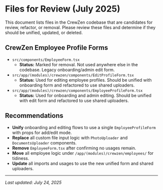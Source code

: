# Files for Review (July 2025)

This document lists files in the CrewZen codebase that are candidates for review, refactor, or removal. Please review these files and determine if they should be unified, updated, or deleted.

## CrewZen Employee Profile Forms

- `src/components/EmployeeForm.tsx`  
  - **Status:** Marked for removal. Not used anywhere else in the codebase. Legacy onboarding/admin edit form.
- `src/app/(modules)/crewzen/components/EditProfileForm.tsx`  
  - **Status:** Used for editing employee profiles. Should be unified with onboarding form and refactored to use shared uploaders.
- `src/app/(modules)/crewzen/components/EmployeeProfileForm.tsx`  
  - **Status:** Used for onboarding and admin editing. Should be unified with edit form and refactored to use shared uploaders.

## Recommendations

- **Unify** onboarding and editing flows to use a single `EmployeeProfileForm` with props for add/edit mode.
- **Replace** all custom file input logic with `PhotoUploader` and `DocumentsUploader` components.
- **Remove** `EmployeeForm.tsx` after confirming no usages remain.
- **Move** all employee logic under `/app/(modules)/crewzen/employees/` for tidiness.
- **Update** all imports and usages to use the new unified form and shared uploaders.

---

_Last updated: July 24, 2025_

